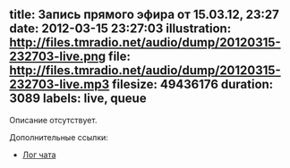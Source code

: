 title: Запись прямого эфира от 15.03.12, 23:27
date: 2012-03-15 23:27:03
illustration: http://files.tmradio.net/audio/dump/20120315-232703-live.png
file: http://files.tmradio.net/audio/dump/20120315-232703-live.mp3
filesize: 49436176
duration: 3089
labels: live, queue
---
Описание отсутствует.

Дополнительные ссылки:

- [Лог чата](http://files.tmradio.net/audio/dump/20120315-232703-live.log)
